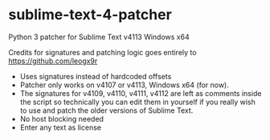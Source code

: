 # sublime-text-4-patcher
Python 3 patcher for Sublime Text v4113 Windows x64

Credits for signatures and patching logic goes entirely to https://github.com/leogx9r

- Uses signatures instead of hardcoded offsets
- Patcher only works on v4107 or v4113, Windows x64 (for now).
- The signatures for v4109, v4110, v4111, v4112 are left as comments inside the script so technically you can edit them in yourself if you really wish to use and patch the older versions of Sublime Text.
- No host blocking needed
- Enter any text as license
